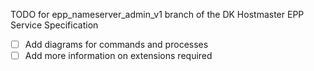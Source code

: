 TODO for epp_nameserver_admin_v1 branch of the DK Hostmaster EPP Service Specification

- [ ] Add diagrams for commands and processes
- [ ] Add more information on extensions required
